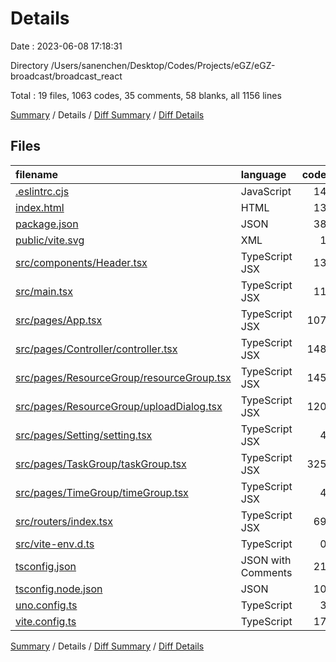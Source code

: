 # Details

Date : 2023-06-08 17:18:31

Directory /Users/sanenchen/Desktop/Codes/Projects/eGZ/eGZ-broadcast/broadcast_react

Total : 19 files,  1063 codes, 35 comments, 58 blanks, all 1156 lines

[Summary](results.md) / Details / [Diff Summary](diff.md) / [Diff Details](diff-details.md)

## Files
| filename | language | code | comment | blank | total |
| :--- | :--- | ---: | ---: | ---: | ---: |
| [.eslintrc.cjs](/.eslintrc.cjs) | JavaScript | 14 | 0 | 1 | 15 |
| [index.html](/index.html) | HTML | 13 | 0 | 1 | 14 |
| [package.json](/package.json) | JSON | 38 | 0 | 1 | 39 |
| [public/vite.svg](/public/vite.svg) | XML | 1 | 0 | 0 | 1 |
| [src/components/Header.tsx](/src/components/Header.tsx) | TypeScript JSX | 13 | 0 | 2 | 15 |
| [src/main.tsx](/src/main.tsx) | TypeScript JSX | 11 | 0 | 2 | 13 |
| [src/pages/App.tsx](/src/pages/App.tsx) | TypeScript JSX | 107 | 7 | 8 | 122 |
| [src/pages/Controller/controller.tsx](/src/pages/Controller/controller.tsx) | TypeScript JSX | 148 | 8 | 5 | 161 |
| [src/pages/ResourceGroup/resourceGroup.tsx](/src/pages/ResourceGroup/resourceGroup.tsx) | TypeScript JSX | 145 | 5 | 8 | 158 |
| [src/pages/ResourceGroup/uploadDialog.tsx](/src/pages/ResourceGroup/uploadDialog.tsx) | TypeScript JSX | 120 | 0 | 4 | 124 |
| [src/pages/Setting/setting.tsx](/src/pages/Setting/setting.tsx) | TypeScript JSX | 4 | 0 | 1 | 5 |
| [src/pages/TaskGroup/taskGroup.tsx](/src/pages/TaskGroup/taskGroup.tsx) | TypeScript JSX | 325 | 9 | 11 | 345 |
| [src/pages/TimeGroup/timeGroup.tsx](/src/pages/TimeGroup/timeGroup.tsx) | TypeScript JSX | 4 | 0 | 1 | 5 |
| [src/routers/index.tsx](/src/routers/index.tsx) | TypeScript JSX | 69 | 0 | 5 | 74 |
| [src/vite-env.d.ts](/src/vite-env.d.ts) | TypeScript | 0 | 1 | 1 | 2 |
| [tsconfig.json](/tsconfig.json) | JSON with Comments | 21 | 2 | 3 | 26 |
| [tsconfig.node.json](/tsconfig.node.json) | JSON | 10 | 0 | 1 | 11 |
| [uno.config.ts](/uno.config.ts) | TypeScript | 3 | 2 | 1 | 6 |
| [vite.config.ts](/vite.config.ts) | TypeScript | 17 | 1 | 2 | 20 |

[Summary](results.md) / Details / [Diff Summary](diff.md) / [Diff Details](diff-details.md)